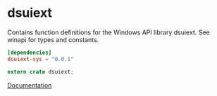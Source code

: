 # dsuiext #
Contains function definitions for the Windows API library dsuiext. See winapi for types and constants.

```toml
[dependencies]
dsuiext-sys = "0.0.1"
```

```rust
extern crate dsuiext;
```

[Documentation](https://retep998.github.io/doc/winapi/dsuiext/)
